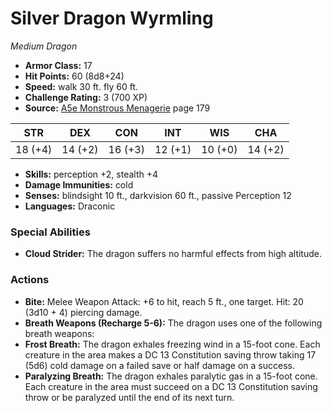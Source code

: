 # Silver Dragon Wyrmling

*Medium* *Dragon*

- **Armor Class:** 17
- **Hit Points:** 60 (8d8+24)
- **Speed:** walk 30 ft. fly 60 ft.
- **Challenge Rating:** 3 (700 XP)
- **Source:** [A5e Monstrous Menagerie](https://enpublishingrpg.com/products/level-up-monstrous-menagerie-a5e) page 179

| STR | DEX | CON | INT | WIS | CHA |
| --- | --- | --- | --- | --- | --- |
| 18 (+4) | 14 (+2) | 16 (+3) | 12 (+1) | 10 (+0) | 14 (+2) |

- **Skills:** perception +2, stealth +4
- **Damage Immunities:** cold
- **Senses:** blindsight 10 ft., darkvision 60 ft., passive Perception 12
- **Languages:** Draconic

### Special Abilities

- **Cloud Strider:** The dragon suffers no harmful effects from high altitude.

### Actions

- **Bite:** Melee Weapon Attack: +6 to hit, reach 5 ft., one target. Hit: 20 (3d10 + 4) piercing damage.
- **Breath Weapons (Recharge 5-6):** The dragon uses one of the following breath weapons:
- **Frost Breath:** The dragon exhales freezing wind in a 15-foot cone. Each creature in the area makes a DC 13 Constitution saving throw  taking 17 (5d6) cold damage on a failed save or half damage on a success.
- **Paralyzing Breath:** The dragon exhales paralytic gas in a 15-foot cone. Each creature in the area must succeed on a DC 13 Constitution saving throw or be paralyzed until the end of its next turn.


